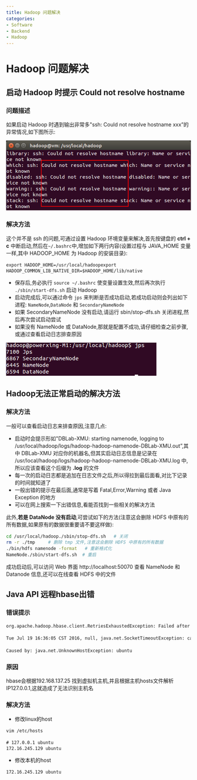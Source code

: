 ```yaml
---
title: Hadoop 问题解决
categories:
- Software
- Backend
- Hadoop
---
```

# Hadoop 问题解决

## 启动 Hadoop 时提示 Could not resolve hostname

### 问题描述

如果启动 Hadoop 时遇到输出非常多"ssh: Could not resolve hostname xxx”的异常情况,如下图所示:

![启动Hadoop时的异常提示](https://raw.githubusercontent.com/LuShan123888/Files/main/Pictures/2020-12-10-2020-12-07-install-hadoop-15-resolve-hostname.png)

### 解决方法

这个并不是 ssh 的问题,可通过设置 Hadoop 环境变量来解决,首先按键盘的 **ctrl + c** 中断启动,然后在`~/.bashrc`中,增加如下两行内容(设置过程与 JAVA_HOME 变量一样,其中 HADOOP_HOME 为 Hadoop 的安装目录):

```shell
export HADOOP_HOME=/usr/local/hadoopexport
HADOOP_COMMON_LIB_NATIVE_DIR=$HADOOP_HOME/lib/native
```

- 保存后,务必执行 `source ~/.bashrc` 使变量设置生效,然后再次执行 `./sbin/start-dfs.sh` 启动 Hadoop
- 启动完成后,可以通过命令 `jps` 来判断是否成功启动,若成功启动则会列出如下进程: `NameNode`,`DataNode` 和 `SecondaryNameNode`
- 如果 SecondaryNameNode 没有启动,请运行 sbin/stop-dfs.sh 关闭进程,然后再次尝试启动尝试
- 如果没有 NameNode 或 DataNode,那就是配置不成功,请仔细检查之前步骤,或通过查看启动日志排查原因

![通过jps查看启动的Hadoop进程](https://raw.githubusercontent.com/LuShan123888/Files/main/Pictures/2020-12-10-2020-12-07-install-hadoop-16-jps.png)

## Hadoop无法正常启动的解决方法

### 解决方法

一般可以查看启动日志来排查原因,注意几点:

- 启动时会提示形如"DBLab-XMU: starting namenode, logging to /usr/local/hadoop/logs/hadoop-hadoop-namenode-DBLab-XMU.out”,其中 DBLab-XMU 对应你的机器名,但其实启动日志信息是记录在 /usr/local/hadoop/logs/hadoop-hadoop-namenode-DBLab-XMU.log 中,所以应该查看这个后缀为 **.log** 的文件
- 每一次的启动日志都是追加在日志文件之后,所以得拉到最后面看,对比下记录的时间就知道了
- 一般出错的提示在最后面,通常是写着 Fatal,Error,Warning 或者 Java Exception 的地方
- 可以在网上搜索一下出错信息,看能否找到一些相关的解决方法

此外,**若是 DataNode 没有启动**,可尝试如下的方法(注意这会删除 HDFS 中原有的所有数据,如果原有的数据很重要请不要这样做):

```bash
cd /usr/local/hadoop./sbin/stop-dfs.sh   # 关闭
rm -r ./tmp     # 删除 tmp 文件,注意这会删除 HDFS 中原有的所有数据
./bin/hdfs namenode -format   # 重新格式化
NameNode./sbin/start-dfs.sh  # 重启
```

成功启动后,可以访问 Web 界面 http://localhost:50070 查看 NameNode 和 Datanode 信息,还可以在线查看 HDFS 中的文件

## Java API 远程hbase出错

### 错误提示

```bash
org.apache.hadoop.hbase.client.RetriesExhaustedException: Failed after attempts=36, exceptions:

Tue Jul 19 16:36:05 CST 2016, null, java.net.SocketTimeoutException: callTimeout=60000, callDuration=79721: row 'testtable,,' on table 'hbase:meta' at region=hbase:meta,,1.1588230740, hostname=ubuntu,16020,1468916750524, seqNum=0

Caused by: java.net.UnknownHostException: ubuntu
```

### 原因

hbase会根据192.168.137.25 找到虚拟机主机,并且根据主机hosts文件解析IP127.0.0.1,这就造成了无法识别主机名

### 解决方法

- 修改linux的host

```
vim /etc/hosts

# 127.0.0.1 ubuntu
172.16.245.129 ubuntu
```

- 修改本机的host

```
172.16.245.129 ubuntu
```
